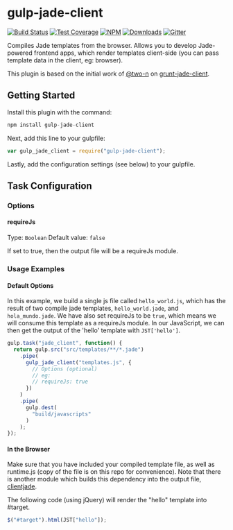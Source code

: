 # gulp-jade-client

[![Build Status](https://img.shields.io/travis/valeriansaliou/gulp-jade-client/master.svg)](https://travis-ci.org/valeriansaliou/gulp-jade-client) [![Test Coverage](https://img.shields.io/coveralls/valeriansaliou/gulp-jade-client/master.svg)](https://coveralls.io/github/valeriansaliou/gulp-jade-client?branch=master) [![NPM](https://img.shields.io/npm/v/gulp-jade-client.svg)](https://www.npmjs.com/package/gulp-jade-client) [![Downloads](https://img.shields.io/npm/dt/gulp-jade-client.svg)](https://www.npmjs.com/package/gulp-jade-client) [![Gitter](https://img.shields.io/gitter/room/valeriansaliou/gulp-jade-client.svg)](https://gitter.im/valeriansaliou/gulp-jade-client)

Compiles Jade templates from the browser. Allows you to develop Jade-powered frontend apps, which render templates client-side (you can pass template data in the client, eg: browser).

This plugin is based on the initial work of [@two-n](https://github.com/two-n) on [grunt-jade-client](https://github.com/two-n/grunt-jade-client).

## Getting Started

Install this plugin with the command:

```javascript
npm install gulp-jade-client
```

Next, add this line to your gulpfile:

```javascript
var gulp_jade_client = require("gulp-jade-client");
```

Lastly, add the configuration settings (see below) to your gulpfile.

## Task Configuration

### Options

#### requireJs

Type: `Boolean`
Default value: `false`

If set to true, then the output file will be a requireJs module.

### Usage Examples

#### Default Options

In this example, we build a single js file called `hello_world.js`, which has the result of two compile jade templates, `hello_world.jade`, and `hola_mundo.jade`.  We have also set requireJs to be `true`, which means we will consume this template as a requireJs module.  In our JavaScript, we can then get the output of the 'hello' template with `JST['hello']`.

```javascript
gulp.task("jade_client", function() {
  return gulp.src("src/templates/**/*.jade")
    .pipe(
      gulp_jade_client("templates.js", {
        // Options (optional)
        // eg:
        // requireJs: true
      })
    )
    .pipe(
      gulp.dest(
        "build/javascripts"
      )
    );
});
```

#### In the Browser

Make sure that you have included your compiled template file, as well as runtime.js (copy of the file is on this repo for convenience).  Note that there is another module which builds this dependency into the output file, [clientjade](https://github.com/jgallen23/clientjade).

The following code (using jQuery) will render the "hello" template into #target.
````js
$("#target").html(JST["hello"]);
````
